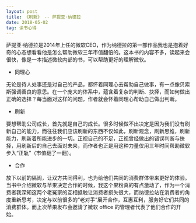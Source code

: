 ```yaml
---
layout: post
title: 《刷新》 -- 萨提亚·纳德拉
date: 2018-05-02
tag: 读书心得
---
```


萨提亚·纳德拉是2014年上任的微软CEO，作为纳德拉的第一部作品我也是抱着好奇的心态想看看他是怎么帮助微软三年市值翻倍的。这本书的内容不多，读起来会很快，像是一本描述微软内部的书，可以帮助更好的理解微软。

- 同理心

无论是待人处事还是对自己的产品，都怀着同理心去帮助自己做事，有一点像贝索斯强调善良的意思。在一个庞大的体系中，蕴含着复杂的判断、抉择，而如何做出正确的选择？每当面对这样的问题，作者就会怀着同理心帮助自己做出判断。

- 刷新

要想帮助公司成长，首先就是自己的成长。很多时候做不出决定是因为我们没有刷新自己的能力，而往往我们应该刷新的东西不仅如此，刷新观念，刷新思维，刷新能力，刷新着所能进步的一切。正视自己的不足，正视曾经做出的错误判断与抉择，用刷新后的自己去面对未来，而作者也正是用这种力量仅用三年时间帮助微软步入“正轨”（市值翻了一翻）。

- 合作

放下以前的隔阂，让双方共同得利，也为给他们共同的消费群体带来更好的体验。当书中介绍微软与苹果决定合作的时候，我这个果粉真的有点激动了，作为一个消费者我深知这两个老冤家的互相抵触让消费者损失很大，而纳德拉站在消费者的角度重新思考，决定与以前很多的“老对手”展开合作，互惠互利，服务好它们共同的消费群体。而上次苹果发布会邀请了微软 office 的管理者代表了他们合作的开始。